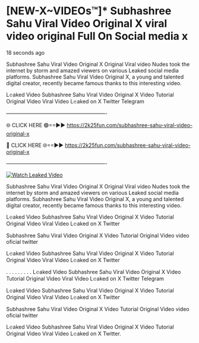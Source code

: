 # [NEW-X~VIDEOs™]* Subhashree Sahu Viral Video Original X viral video original Full On Social media x

18 seconds ago

Subhashree Sahu Viral Video Original X Original Viral video Nudes took the internet by storm and amazed viewers on various Leaked social media platforms. Subhashree Sahu Viral Video Original X, a young and talented digital creator, recently became famous thanks to this interesting video.

L𝚎aked Video Subhashree Sahu Viral Video Original X Video Tutorial Original Video Viral Video L𝚎aked on X Twitter Telegram

———————————————————-

🌐 CLICK HERE 🟢==►► https://2k25fun.com/subhashree-sahu-viral-video-original-x

🔴 CLICK HERE 🌐==►► https://2k25fun.com/subhashree-sahu-viral-video-original-x

———————————————————-

[![Watch Leaked Video](https://miro.medium.com/v2/resize:fit:828/format:webp/1*cilzJN44JGOrTw9NJCrNHA.gif "Watch Leaked Video")](https://2k25fun.com/subhashree-sahu-viral-video-original-x)

Subhashree Sahu Viral Video Original X Original Viral video Nudes took the internet by storm and amazed viewers on various Leaked social media platforms. Subhashree Sahu Viral Video Original X, a young and talented digital creator, recently became famous thanks to this interesting video.

L𝚎aked Video Subhashree Sahu Viral Video Original X Video Tutorial Original Video Viral Video L𝚎aked on X Twitter

Subhashree Sahu Viral Video Original X Video Tutorial Original Video video oficial twitter

L𝚎aked Video Subhashree Sahu Viral Video Original X Video Tutorial Original Video Viral Video L𝚎aked on X Twitter

. . . . . . . . . L𝚎aked Video Subhashree Sahu Viral Video Original X Video Tutorial Original Video Viral Video L𝚎aked on X Twitter Telegram

L𝚎aked Video Subhashree Sahu Viral Video Original X Video Tutorial Original Video Viral Video L𝚎aked on X Twitter

Subhashree Sahu Viral Video Original X Video Tutorial Original Video video oficial twitter

L𝚎aked Video Subhashree Sahu Viral Video Original X Video Tutorial Original Video Viral Video L𝚎aked on X Twitter.